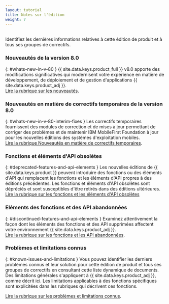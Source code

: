 ```yaml
---
layout: tutorial
title: Notes sur l'édition
weight: 7
---
```

<!-- NLS_CHARSET=UTF-8 -->
<br/>
Identifiez les dernières informations relatives à cette édition de produit et à tous ses groupes de correctifs.

### Nouveautés de la version 8.0
{: #whats-new-in-v-80 }
{{ site.data.keys.product_full }} v8.0 apporte des modifications significatives qui modernisent votre expérience en matière de développement, de déploiement et de gestion d'applications {{ site.data.keys.product_adj }}.  
[Lire la rubrique sur les nouveautés](whats-new/).

### Nouveautés en matière de correctifs temporaires de la version 8.0
{: #whats-new-in-v-80-interim-fixes }
Les correctifs temporaires fournissent des modules de correction et de mises à jour permettant de corriger des problèmes et de maintenir IBM MobileFirst Foundation à jour pour les nouvelles éditions des systèmes d'exploitation mobiles.  
[Lire la rubrique Nouveautés en matière de correctifs temporaires](interim-fixes).

### Fonctions et éléments d'API obsolètes
{: #deprecated-features-and-api-elements }
Les nouvelles éditions de {{ site.data.keys.product }} peuvent introduire des fonctions ou des éléments d'API qui remplacent les fonctions et les éléments d'API propres à des éditions précédentes. Les fonctions et éléments d'API obsolètes sont dépréciés et sont susceptibles d'être retirés dans des éditions ultérieures.  
[Lire la rubrique sur les fonctions et les éléments d'API obsolètes](deprecated-discontinued)

### Eléments des fonctions et des API abandonnées
{: #discontinued-features-and-api-elements }
Examinez attentivement la façon dont les éléments des fonctions et des API supprimées affectent votre environnement {{ site.data.keys.product_adj }}.  
[Lire la rubrique sur les fonctions et les API abandonnées](deprecated-discontinued).

### Problèmes et limitations connus
{: #known-issues-and-limitations }
Vous pouvez identifier les derniers problèmes connus et leur solution pour cette édition de produit et tous ses groupes de correctifs en consultant cette liste dynamique de documents.  
Des limitations générales s'appliquent à {{ site.data.keys.product_adj }}, comme décrit ici. Les limitations applicables à des fonctions spécifiques sont explicitées dans les rubriques qui décrivent ces fonctions.  

[Lire la rubrique sur les problèmes et limitations connus](known-issues-limitations).

